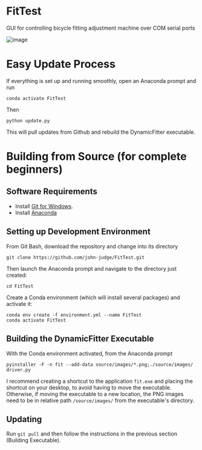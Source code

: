 # FitTest
GUI for controlling bicycle fitting adjustment machine over COM serial ports

![image](https://user-images.githubusercontent.com/40705003/152251496-2f409a41-8eb7-4f5b-a06b-87832392b7fd.png)

# Easy Update Process
If everything is set up and running smoothly, open an Anaconda prompt and run
```
conda activate FitTest
```
Then
```
python update.py
```
This will pull updates from Github and rebuild the DynamicFitter executable.

# Building from Source (for complete beginners)

## Software Requirements

- Install [Git for Windows](https://git-scm.com/download/win).
- Install [Anaconda](https://www.anaconda.com/products/individual)

## Setting up Development Environment

From Git Bash, download the repository and change into its directory
```
git clone https://github.com/john-judge/FitTest.git
```

Then launch the Anaconda prompt and navigate to the directory just created:

```
cd FitTest
```

Create a Conda environment (which will install several packages) and activate it:
```
conda env create -f environment.yml --name FitTest
conda activate FitTest
```

## Building the DynamicFitter Executable

With the Conda environment activated, from the Anaconda prompt

```
pyinstaller -F -n fit --add-data source/images/*.png;./source/images/ driver.py
```

I recommend creating a shortcut to the application `fit.exe` and placing the shortcut on your desktop, to avoid having to move the executable. Otherwise, if moving the executable to a new location, the PNG images need to be in relative path `/source/images/` from the executable's directory.

## Updating
Run 
```git pull```
and then follow the instructions in the previous section (Building Executable). 

